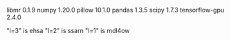 libmr           0.1.9
numpy           1.20.0
pillow          10.1.0
pandas          1.3.5
scipy           1.7.3
tensorflow-gpu  2.4.0

"l=3" is ehsa
"l=2" is ssarn
"l=1" is mdl4ow
